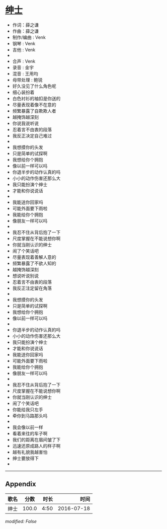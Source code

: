 # [绅士](https://music.163.com/song?id=421148953)

* 作词：薛之谦
* 作曲：薛之谦
* 制作/编曲 : Venk
* 钢琴 : Venk
* 吉他 : Venk
* 
* 合声 : Venk
* 录音 : 金宇
* 混音 : 王用均
* 母带处理 : 鲍锐
* 好久没见了什么角色呢
* 细心装扮着
* 白色衬衫的袖扣是你送的
* 尽量表现着像不在意的
* 频繁暴露了自欺欺人者
* 越掩饰越深刻
* 你说我说听说
* 忍着言不由衷的段落
* 我反正决定自己难过
* 
* 我想摸你的头发
* 只是简单的试探啊
* 我想给你个拥抱
* 像以前一样可以吗
* 你退半步的动作认真的吗
* 小小的动作伤害还那么大
* 我只能扮演个绅士
* 才能和你说说话
* 
* 我能送你回家吗
* 可能外面要下雨啦
* 我能给你个拥抱
* 像朋友一样可以吗
* 
* 我忍不住从背后抱了一下
* 尺度掌握在不能说想你啊
* 你就当刚认识的绅士
* 闹了个笑话吧
* 尽量表现着善解人意的
* 频繁暴露了不欲人知的
* 越掩饰越深刻
* 想说听说别说
* 忍着言不由衷的段落
* 我反正注定留在角落
* 
* 我想摸你的头发
* 只是简单的试探啊
* 我想给你个拥抱
* 像以前一样可以吗
* 
* 你退半步的动作认真的吗
* 小小的动作伤害还那么大
* 我只能扮演个绅士
* 才能和你说说话
* 我能送你回家吗
* 可能外面要下雨啦
* 我能给你个拥抱
* 像朋友一样可以吗
* 
* 我忍不住从背后抱了一下
* 尺度掌握在不能说想你啊
* 你就当刚认识的绅士
* 闹了个笑话吧
* 你能给我只左手
* 牵你到马路那头吗
* 
* 我会像以前一样
* 看着来往的车子啊
* 我们的距离在眉间皱了下
* 迅速还原成路人的样子啊
* 越有礼貌我越害怕
* 绅士要放得下
* 


---

## Appendix

|歌名|分数|时长|时间|
|:---|:---:|---:|---:|
|绅士|100.0|4:50|2016-07-18

*modified: False*